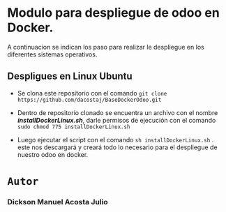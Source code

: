  # Modulo para despliegue de odoo en Docker.
 
 A continuacion se indican los paso para realizar le despliegue en los diferentes sistemas operativos.
 
 ## Despligues en Linux Ubuntu
 
- Se clona este repositorio con el comando  `git clone https://github.com/dacostaj/BaseDockerOdoo.git` 

- Dentro de repositorio clonado se encuentra un archivo con el nombre ***installDockerLinux.sh***, darle permisos de ejecución con el comando `sudo chmod 775 installDockerLinux.sh` 
 

- Luego ejecutar el script con el comando  `sh installDockerLinux.sh` . este nos descargará y creará todo lo necesario para el despliegue de nuestro odoo en docker.




# `Autor`


### Dickson Manuel Acosta Julio
